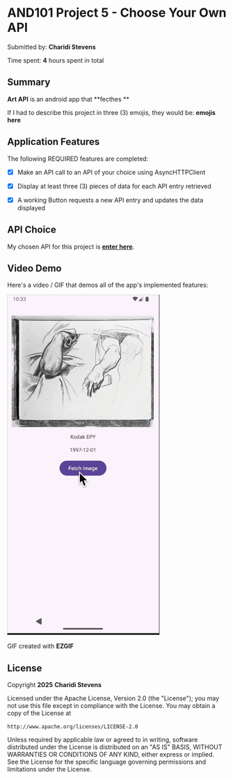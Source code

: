 
# AND101 Project 5 - Choose Your Own API

Submitted by: **Charidi Stevens**

Time spent: **4** hours spent in total

## Summary

**Art API** is an android app that **fecthes **

If I had to describe this project in three (3) emojis, they would be: **emojis here**

## Application Features

The following REQUIRED features are completed:

- [X] Make an API call to an API of your choice using AsyncHTTPClient
- [X] Display at least three (3) pieces of data for each API entry retrieved
- [X] A working Button requests a new API entry and updates the data displayed


## API Choice

My chosen API for this project is **[enter here](https://harvardartmuseums.org/collections/api)**.

## Video Demo

Here's a video / GIF that demos all of the app's implemented features:

<img src='ScreenRecording2024-10-11at10.33.10PM-ezgif.com-video-to-gif-converter-2.gif' title='Video Demo' width='' alt='Video Demo' />

GIF created with **EZGIF**

<!-- Recommended tools:
- [Kap](https://getkap.co/) for macOS
- [ScreenToGif](https://www.screentogif.com/) for Windows
- [peek](https://github.com/phw/peek) for Linux. -->

## License

Copyright **2025** **Charidi Stevens**

Licensed under the Apache License, Version 2.0 (the "License");
you may not use this file except in compliance with the License.
You may obtain a copy of the License at

    http://www.apache.org/licenses/LICENSE-2.0

Unless required by applicable law or agreed to in writing, software
distributed under the License is distributed on an "AS IS" BASIS,
WITHOUT WARRANTIES OR CONDITIONS OF ANY KIND, either express or implied.
See the License for the specific language governing permissions and
limitations under the License.
